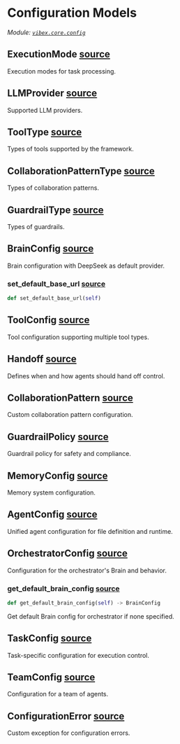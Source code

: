 # Configuration Models

_Module: [`vibex.core.config`](https://github.com/dustland/vibex/blob/main/src/vibex/core/config.py)_

## ExecutionMode <a href="https://github.com/dustland/vibex/blob/main/src/vibex/core/config.py#L6" class="source-link" title="View source code">source</a>

Execution modes for task processing.

## LLMProvider <a href="https://github.com/dustland/vibex/blob/main/src/vibex/core/config.py#L11" class="source-link" title="View source code">source</a>

Supported LLM providers.

## ToolType <a href="https://github.com/dustland/vibex/blob/main/src/vibex/core/config.py#L19" class="source-link" title="View source code">source</a>

Types of tools supported by the framework.

## CollaborationPatternType <a href="https://github.com/dustland/vibex/blob/main/src/vibex/core/config.py#L26" class="source-link" title="View source code">source</a>

Types of collaboration patterns.

## GuardrailType <a href="https://github.com/dustland/vibex/blob/main/src/vibex/core/config.py#L33" class="source-link" title="View source code">source</a>

Types of guardrails.

## BrainConfig <a href="https://github.com/dustland/vibex/blob/main/src/vibex/core/config.py#L40" class="source-link" title="View source code">source</a>

Brain configuration with DeepSeek as default provider.

### set_default_base_url <a href="https://github.com/dustland/vibex/blob/main/src/vibex/core/config.py#L54" class="source-link" title="View source code">source</a>

```python
def set_default_base_url(self)
```

## ToolConfig <a href="https://github.com/dustland/vibex/blob/main/src/vibex/core/config.py#L59" class="source-link" title="View source code">source</a>

Tool configuration supporting multiple tool types.

## Handoff <a href="https://github.com/dustland/vibex/blob/main/src/vibex/core/config.py#L76" class="source-link" title="View source code">source</a>

Defines when and how agents should hand off control.

## CollaborationPattern <a href="https://github.com/dustland/vibex/blob/main/src/vibex/core/config.py#L83" class="source-link" title="View source code">source</a>

Custom collaboration pattern configuration.

## GuardrailPolicy <a href="https://github.com/dustland/vibex/blob/main/src/vibex/core/config.py#L91" class="source-link" title="View source code">source</a>

Guardrail policy for safety and compliance.

## MemoryConfig <a href="https://github.com/dustland/vibex/blob/main/src/vibex/core/config.py#L99" class="source-link" title="View source code">source</a>

Memory system configuration.

## AgentConfig <a href="https://github.com/dustland/vibex/blob/main/src/vibex/core/config.py#L109" class="source-link" title="View source code">source</a>

Unified agent configuration for file definition and runtime.

## OrchestratorConfig <a href="https://github.com/dustland/vibex/blob/main/src/vibex/core/config.py#L140" class="source-link" title="View source code">source</a>

Configuration for the orchestrator's Brain and behavior.

### get_default_brain_config <a href="https://github.com/dustland/vibex/blob/main/src/vibex/core/config.py#L146" class="source-link" title="View source code">source</a>

```python
def get_default_brain_config(self) -> BrainConfig
```

Get default Brain config for orchestrator if none specified.

## TaskConfig <a href="https://github.com/dustland/vibex/blob/main/src/vibex/core/config.py#L156" class="source-link" title="View source code">source</a>

Task-specific configuration for execution control.

## TeamConfig <a href="https://github.com/dustland/vibex/blob/main/src/vibex/core/config.py#L178" class="source-link" title="View source code">source</a>

Configuration for a team of agents.

## ConfigurationError <a href="https://github.com/dustland/vibex/blob/main/src/vibex/core/config.py#L208" class="source-link" title="View source code">source</a>

Custom exception for configuration errors.
